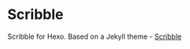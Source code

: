 Scribble
===================

Scribble for Hexo. Based on a Jekyll theme - [Scribble](https://github.com/muan/scribble)
